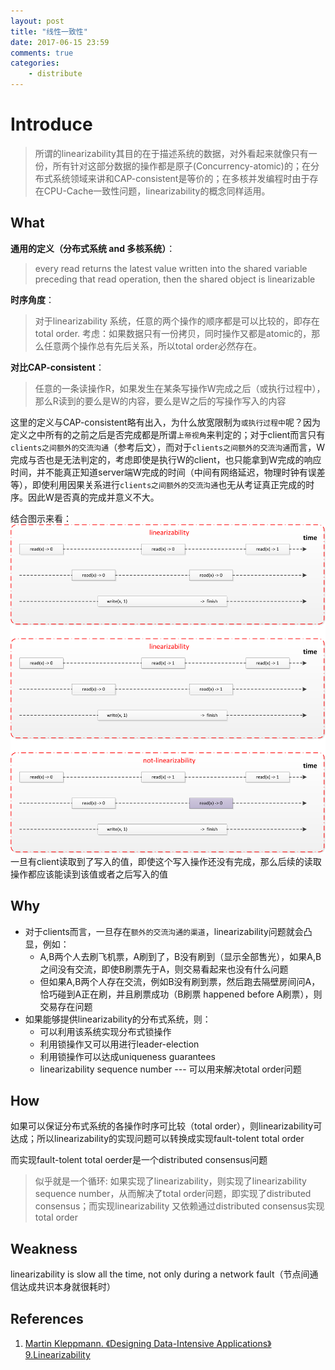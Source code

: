 ```yaml
---
layout: post
title: "线性一致性"
date: 2017-06-15 23:59
comments: true
categories:
    - distribute
---
```

# Introduce
> 所谓的linearizability其目的在于描述系统的数据，对外看起来就像只有一份，所有针对这部分数据的操作都是原子(Concurrency-atomic)的；在分布式系统领域来讲和CAP-consistent是等价的；在多核并发编程时由于存在CPU-Cache一致性问题，linearizability的概念同样适用。

## What
**通用的定义（分布式系统 and 多核系统）**：
> every read returns the latest value written into the shared variable preceding that read operation, then the shared object is linearizable


**时序角度**：
> 对于linearizability 系统，任意的两个操作的顺序都是可以比较的，即存在total order. 考虑：如果数据只有一份拷贝，同时操作又都是atomic的，那么任意两个操作总有先后关系，所以total order必然存在。


**对比CAP-consistent**：
> 任意的一条读操作R，如果发生在某条写操作W完成之后（或执行过程中），那么R读到的要么是W的内容，要么是W之后的写操作写入的内容

这里的定义与CAP-consistent略有出入，为什么放宽限制为`或执行过程中`呢？因为定义之中所有的之前之后是否完成都是所谓`上帝视角`来判定的；对于client而言只有`clients之间额外的交流沟通`（参考后文），而对于`clients之间额外的交流沟通`而言，W完成与否也是无法判定的，考虑即使是执行W的client，也只能拿到W完成的响应时间，并不能真正知道server端W完成的时间（中间有网络延迟，物理时钟有误差等），即使利用因果关系进行`clients之间额外的交流沟通`也无从考证真正完成的时序。因此W是否真的完成并意义不大。

结合图示来看：
![](/images/blog_images/linearizability/linearizability.png)
一旦有client读取到了写入的值，即使这个写入操作还没有完成，那么后续的读取操作都应该能读到该值或者之后写入的值


## Why
- 对于clients而言，一旦存在`额外的交流沟通的渠道`，linearizability问题就会凸显，例如：
  - A,B两个人去刷飞机票，A刷到了，B没有刷到（显示全部售光），如果A,B之间没有交流，即使B刷票先于A，则交易看起来也没有什么问题
  - 但如果A,B两个人存在交流，例如B没有刷到票，然后跑去隔壁房间问A，恰巧碰到A正在刷，并且刷票成功（B刷票 happened before A刷票），则交易存在问题
- 如果能够提供linearizability的分布式系统，则：
  - 可以利用该系统实现分布式锁操作
  - 利用锁操作又可以用进行leader-election
  - 利用锁操作可以达成uniqueness guarantees
  - linearizability sequence number --- 可以用来解决total order问题


## How
如果可以保证分布式系统的各操作时序可比较（total order），则linearizability可达成；所以linearizability的实现问题可以转换成实现fault-tolent total order 

而实现fault-tolent total oerder是一个distributed consensus问题

> 似乎就是一个循环: 如果实现了linearizability，则实现了linearizability sequence number，从而解决了total order问题，即实现了distributed consensus；而实现linearizability 又依赖通过distributed consensus实现total order


## Weakness
linearizability is slow all the time, not only during a network fault（节点间通信达成共识本身就很耗时）

## References
1. [Martin Kleppmann. 《Designing Data-Intensive Applications》9.Linearizability](http://dataintensive.net/)
